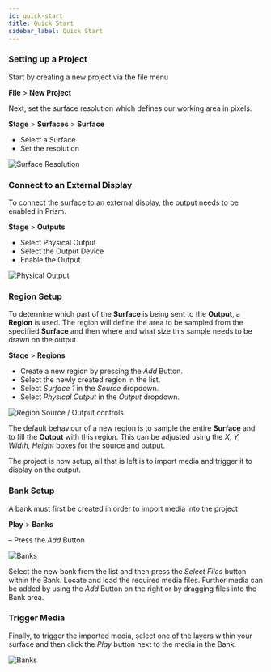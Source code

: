 ```yaml
---
id: quick-start
title: Quick Start
sidebar_label: Quick Start
---
```


### Setting up a Project
Start by creating a new project via the file menu   

**File** > **New Project**

Next, set the surface resolution which defines our working area in pixels. 

**Stage** > **Surfaces** > **Surface** 

- Select a Surface
- Set the resolution 

![Surface Resolution](/prism-images/quick-start/surface-resolution.png)

### Connect to an External Display

To connect the surface to an external display,  the output needs to be enabled in Prism. 

**Stage** > **Outputs**

- Select Physical Output 
- Select the Output Device
- Enable the Output. 

![Physical Output](/prism-images/quick-start/display.png)

### Region Setup

To determine which part of the **Surface** is being sent to the **Output**, a **Region** is used. The region will define the area to be sampled from the specified **Surface** and then where and what size this sample needs to be drawn on the output. 

**Stage** > **Regions** 

- Create a new region by pressing the *Add* Button. 
- Select the newly created region in the list. 
- Select *Surface 1* in the *Source* dropdown. 
- Select *Physical Output* in the *Output* dropdown. 

![Region Source / Output controls](/prism-images/quick-start/region-source-output.png)

The default behaviour of a new region is to sample the entire **Surface** and to fill the **Output** with this region. This can be adjusted using the *X, Y, Width, Height* boxes for the source and output. 

The project is now setup, all that is left is to import media and trigger it to display on the output. 

### Bank Setup

A bank must first be created in order to import media into the project 

**Play** > **Banks** 

– Press the *Add* Button 

![Banks](/prism-images/quick-start/banks.png)

Select the new bank from the list and then press the *Select Files* button within the Bank. Locate and load the required media files. Further media can be added by using the *Add* Button on the right or by dragging files into the Bank area.

### Trigger Media

Finally, to trigger the imported media, select one of the layers within your surface and then click the *Play* button next to the media in the Bank. 

![Banks](/prism-images/quick-start/Layer.png)

